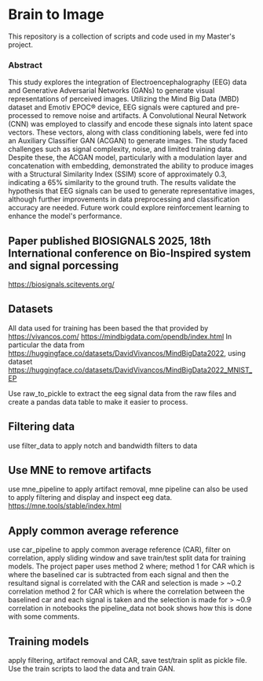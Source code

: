 # Brain to Image

This repository is a collection of scripts and code used in my Master's project. 

### Abstract 
This study explores the integration of Electroencephalography (EEG) data and Generative Adversarial Networks (GANs) to generate visual representations of perceived images. Utilizing the Mind Big Data (MBD) dataset and Emotiv EPOC® device, EEG signals were captured and pre-processed to remove noise and artifacts. A Convolutional Neural Network (CNN) was employed to classify and encode these signals into latent space vectors. These vectors, along with class conditioning labels, were fed into an Auxiliary Classifier GAN (ACGAN) to generate images. The study faced challenges such as signal complexity, noise, and limited training data. Despite these, the ACGAN model, particularly with a modulation layer and concatenation with embedding, demonstrated the ability to produce images with a Structural Similarity Index (SSIM) score of approximately 0.3, indicating a 65% similarity to the ground truth. The results validate the hypothesis that EEG signals can be used to generate representative images, although further improvements in data preprocessing and classification accuracy are needed. Future work could explore reinforcement learning to enhance the model's performance.

## Paper published BIOSIGNALS 2025, 18th International conference on Bio-Inspired system and signal porcessing
https://biosignals.scitevents.org/

## Datasets
All data used for training has been based the that provided by https://vivancos.com/ https://mindbigdata.com/opendb/index.html
In particular the data from https://huggingface.co/datasets/DavidVivancos/MindBigData2022, using dataset https://huggingface.co/datasets/DavidVivancos/MindBigData2022_MNIST_EP

Use raw_to_pickle to extract the eeg signal data from the raw files and create a pandas data table to make it easier to process.

## Filtering data

use filter_data to apply notch and bandwidth filters to data

## Use MNE to remove artifacts

use mne_pipeline to apply artifact removal, mne pipeline can also be used to apply filtering and display and inspect eeg data. https://mne.tools/stable/index.html

## Apply common average reference

use car_pipeline to apply common average reference (CAR), filter on correlation, apply sliding window and save train/test split data for training models.
The project paper uses method 2 where; 
  method 1 for CAR which is where the baselined car is subtracted from each signal and then the resultand signal is correlated with the CAR and selection is made > ~0.2 correlation
  method 2 for CAR which is where the correlation between the baselined car and each signal is taken and the selection is made for > ~0.9 correlation
in notebooks the pipeline_data not book shows how this is done with some comments.

## Training models

apply filtering, artifact removal and CAR, save test/train split as pickle file. Use the train scripts to laod the data and train GAN.
